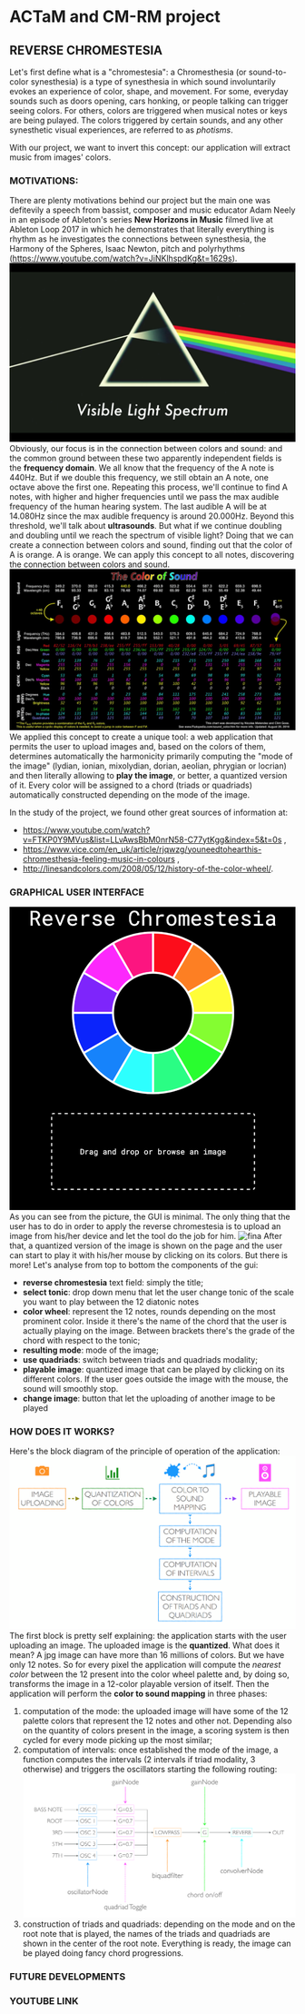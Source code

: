 # ACTaM and CM-RM project
## REVERSE CHROMESTESIA
Let's first define what is a "chromestesia": a Chromesthesia (or sound-to-color synesthesia) is a type of synesthesia in which sound involuntarily evokes an experience of color, shape, and movement. For some, everyday sounds such as doors opening, cars honking, or people talking can trigger seeing colors. For others, colors are triggered when musical notes or keys are being pulayed. The colors triggered by certain sounds, and any other synesthetic visual experiences, are referred to as *photisms*.

With our project, we want to invert this concept: our application will extract music from images' colors.

### MOTIVATIONS:
There are plenty motivations behind our project but the main one was defitevily a speech from bassist, composer and music educator Adam Neely in an episode of Ableton's series **New Horizons in Music** filmed live at Ableton Loop 2017 in which he demonstrates that literally everything is rhythm as he investigates the connections between synesthesia, the Harmony of the Spheres, Isaac Newton, pitch and polyrhythms (https://www.youtube.com/watch?v=JiNKlhspdKg&t=1629s).
![v_spectrum](/images/v_spectrum.png)
Obviously, our focus is in the connection between colors and sound: and the common ground between these two apparently independent fields is the **frequency domain**. We all know that the frequency of the A note is 440Hz. But if we double this frequency, we still obtain an A note, one octave above the first one. Repeating this process, we'll continue to find A notes, with higher and higher frequencies until we pass the max audible frequency of the human hearing system. The last audible A will be at 14.080Hz since the max audible frequency is around 20.000Hz. Beyond this threshold, we'll talk about **ultrasounds**. But what if we continue doubling and doubling until we reach the spectrum of visible light? Doing that we can create a connection between colors and sound, finding out that the color of A is orange. A is orange. We can apply this concept to all notes, discovering the connection between colors and sound.
![color_of_sounds](/images/color_of_sounds.jpg)
We applied this concept to create a unique tool: a web application that permits the user to upload images and, based on the colors of them, determines automatically the harmonicity primarily computing the "mode of the image" (lydian, ionian, mixolydian, dorian, aeolian, phrygian or locrian) and then literally allowing to **play the image**, or better, a quantized version of it. Every color will be assigned to a chord (triads or quadriads) automatically constructed depending on the mode of the image.

In the study of the project, we found other great sources of information at:
* https://www.youtube.com/watch?v=FTKP0Y9MVus&list=LLvAwsBbM0nrN58-C77ytKgg&index=5&t=0s ,
* https://www.vice.com/en_uk/article/rjqwzg/youneedtohearthis-chromesthesia-feeling-music-in-colours ,
* http://linesandcolors.com/2008/05/12/history-of-the-color-wheel/.

### GRAPHICAL USER INTERFACE
![inital](/images/initial.png)
As you can see from the picture, the GUI is minimal. The only thing that the user has to do in order to apply the reverse chromestesia is to upload an image from his/her device and let the tool do the job for him.
![fina](/images/fina.png)
After that, a quantized version of the image is shown on the page and the user can start to play it with his/her mouse by clicking on its colors. But there is more! Let's analyse from top to bottom the components of the gui:
* **reverse chromestesia** text field: simply the title;
* **select tonic**: drop down menu that let the user change tonic of the scale you want to play between the 12 diatonic notes
* **color wheel**: represent the 12 notes, rounds depending on the most prominent color. Inside it there's the name of the chord that the user is actually playing on the image. Between brackets there's the grade of the chord with respect to the tonic;
* **resulting mode**: mode of the image;
* **use quadriads**: switch between triads and quadriads modality;
* **playable image**: quantized image that can be played by clicking on its different colors. If the user goes outside the image with the mouse, the sound will smoothly stop.
* **change image**: button that let the uploading of another image to be played

### HOW DOES IT WORKS?
Here's the block diagram of the principle of operation of the application: 
![block_diagram](/images/block_diagram.png)
The first block is pretty self explaining: the application starts with the user uploading an image. The uploaded image is the **quantized**. What does it mean? A jpg image can have more than 16 millions of colors. But we have only 12 notes. So for every pixel the application will compute the *nearest color* between the 12 present into the color wheel palette and, by doing so, transforms the image in a 12-color playable version of itself. Then the application will perform the **color to sound mapping** in three phases:
1. computation of the mode: the uploaded image will have some of the 12 palette colors that represent the 12 notes and other not. Depending also on the quantity of colors present in the image, a scoring system is then cycled for every mode picking up the most similar;
2. computation of intervals: once established the mode of the image, a function computes the intervals (2 intervals if triad modality, 3 otherwise) and triggers the oscillators starting the following routing:
![routing](/images/routing.png)
3. construction of triads and quadriads: depending on the mode and on the root note that is played, the names of the triads and quadriads are shown in the center of the root note.
Everything is ready, the image can be played doing fancy chord progressions.

### FUTURE DEVELOPMENTS

### YOUTUBE LINK
